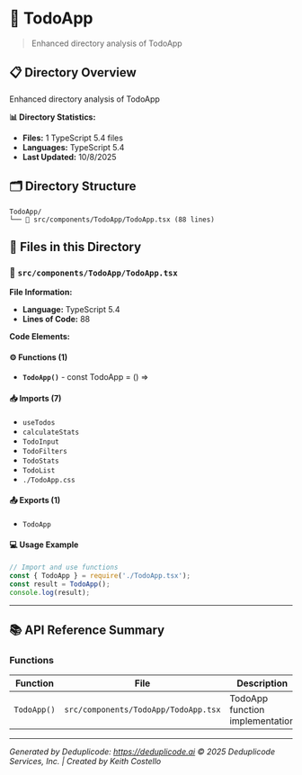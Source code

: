 # 📁 TodoApp

> Enhanced directory analysis of TodoApp

## 📋 Directory Overview

Enhanced directory analysis of TodoApp

**📊 Directory Statistics:**
- **Files:** 1 TypeScript 5.4 files
- **Languages:** TypeScript 5.4
- **Last Updated:** 10/8/2025

## 🗂 Directory Structure

```
TodoApp/
└── 📄 src/components/TodoApp/TodoApp.tsx (88 lines)
```

## 🎯 Files in this Directory

### 📄 `src/components/TodoApp/TodoApp.tsx`
**File Information:**
- **Language:** TypeScript 5.4
- **Lines of Code:** 88

**Code Elements:**

#### ⚙️ Functions (1)
- **`TodoApp()`** - const TodoApp = () =>

#### 📥 Imports (7)
- `useTodos`
- `calculateStats`
- `TodoInput`
- `TodoFilters`
- `TodoStats`
- `TodoList`
- `./TodoApp.css`

#### 📤 Exports (1)
- `TodoApp`

#### 💻 Usage Example
```ts
// Import and use functions
const { TodoApp } = require('./TodoApp.tsx');
const result = TodoApp();
console.log(result);
```

---

## 📚 API Reference Summary

### Functions
| Function | File | Description |
|----------|------|-------------|
| `TodoApp()` | `src/components/TodoApp/TodoApp.tsx` | TodoApp function implementation |

---

*Generated by Deduplicode: https://deduplicode.ai*
*© 2025 Deduplicode Services, Inc. | Created by Keith Costello*
